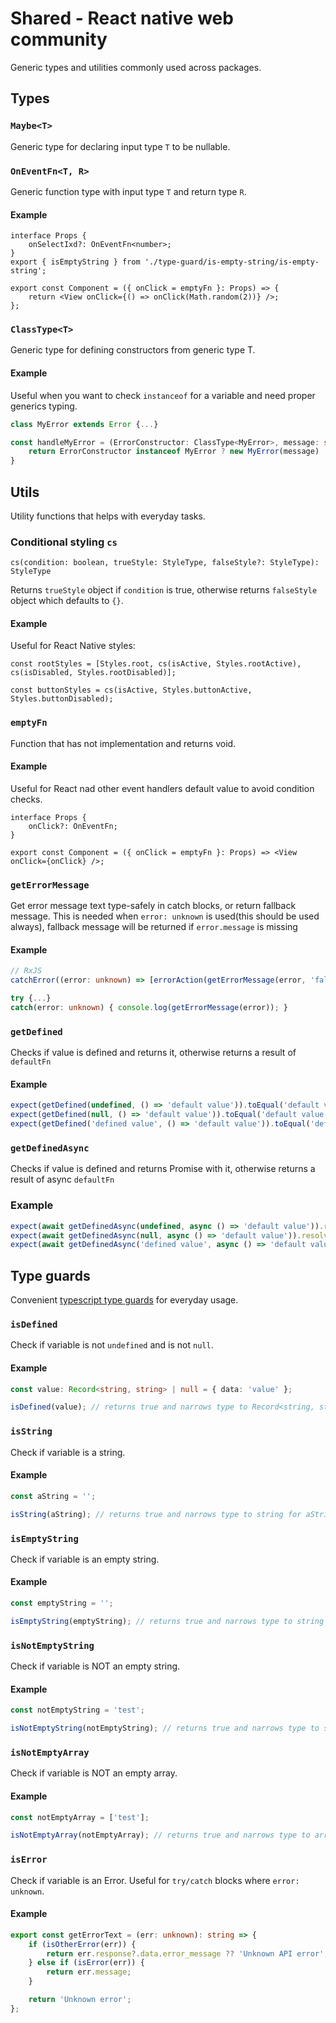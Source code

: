 # Shared - React native web community

Generic types and utilities commonly used across packages.

## Types

### `Maybe<T>`

Generic type for declaring input type `T` to be nullable.

### `OnEventFn<T, R>`

Generic function type with input type `T` and return type `R`.

#### Example

```tsx
interface Props {
    onSelectIxd?: OnEventFn<number>;
}
export { isEmptyString } from './type-guard/is-empty-string/is-empty-string';

export const Component = ({ onClick = emptyFn }: Props) => {
    return <View onClick={() => onClick(Math.random(2))} />;
};
```

### `ClassType<T>`

Generic type for defining constructors from generic type T.

#### Example

Useful when you want to check `instanceof` for a variable and need proper generics typing.

```ts
class MyError extends Error {...}

const handleMyError = (ErrorConstructor: ClassType<MyError>, message: string) => {
    return ErrorConstructor instanceof MyError ? new MyError(message) : new ErrorConstructor(message);
}
```

## Utils

Utility functions that helps with everyday tasks.

### Conditional styling `cs`

`cs(condition: boolean, trueStyle: StyleType, falseStyle?: StyleType): StyleType`

Returns `trueStyle` object if `condition` is true,
otherwise returns `falseStyle` object which defaults to `{}`.

#### Example

Useful for React Native styles:

```tsx
const rootStyles = [Styles.root, cs(isActive, Styles.rootActive), cs(isDisabled, Styles.rootDisabled)];

const buttonStyles = cs(isActive, Styles.buttonActive, Styles.buttonDisabled);
```

### `emptyFn`

Function that has not implementation and returns void.

#### Example

Useful for React nad other event handlers default value to avoid condition checks.

```tsx
interface Props {
    onClick?: OnEventFn;
}

export const Component = ({ onClick = emptyFn }: Props) => <View onClick={onClick} />;
```

### `getErrorMessage`

Get error message text type-safely in catch blocks, or return fallback message. This is needed when
`error: unknown` is used(this should be used always), fallback message will be returned if `error.message` is missing

#### Example

```ts
// RxJS
catchError((error: unknown) => [errorAction(getErrorMessage(error, 'fallback message'))]);
```

```ts
try {...}
catch(error: unknown) { console.log(getErrorMessage(error)); }
```

### `getDefined`

Checks if value is defined and returns it, otherwise returns a result of `defaultFn`

#### Example

```ts
expect(getDefined(undefined, () => 'default value')).toEqual('default value');
expect(getDefined(null, () => 'default value')).toEqual('default value');
expect(getDefined('defined value', () => 'default value')).toEqual('defined value');

```

### `getDefinedAsync`

Checks if value is defined and returns Promise with it, otherwise returns a result of async `defaultFn`

### Example

```ts
expect(await getDefinedAsync(undefined, async () => 'default value')).resolves.toEqual('default value');
expect(await getDefinedAsync(null, async () => 'default value')).resolves.toEqual('default value');
expect(await getDefinedAsync('defined value', async () => 'default value')).resolves.toEqual('defined value');
```




## Type guards

Convenient [typescript type guards](https://www.typescriptlang.org/docs/handbook/2/narrowing.html#using-type-predicates) for everyday usage.

### `isDefined`

Check if variable is not `undefined` and is not `null`.

#### Example

```ts
const value: Record<string, string> | null = { data: 'value' };

isDefined(value); // returns true and narrows type to Record<string, string>
```

### `isString`

Check if variable is a string.

#### Example

```ts
const aString = '';

isString(aString); // returns true and narrows type to string for aString
```

### `isEmptyString`

Check if variable is an empty string.

#### Example

```ts
const emptyString = '';

isEmptyString(emptyString); // returns true and narrows type to string
```

### `isNotEmptyString`

Check if variable is NOT an empty string.

#### Example

```ts
const notEmptyString = 'test';

isNotEmptyString(notEmptyString); // returns true and narrows type to string
```

### `isNotEmptyArray`

Check if variable is NOT an empty array.

#### Example

```ts
const notEmptyArray = ['test'];

isNotEmptyArray(notEmptyArray); // returns true and narrows type to array of strings
```

### `isError`

Check if variable is an Error. Useful for `try/catch` blocks where `error: unknown`.

#### Example

```ts
export const getErrorText = (err: unknown): string => {
    if (isOtherError(err)) {
        return err.response?.data.error_message ?? 'Unknown API error';
    } else if (isError(err)) {
        return err.message;
    }

    return 'Unknown error';
};
```
